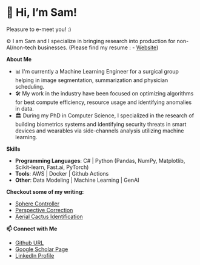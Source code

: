 
# 👋 Hi, I’m Sam!

Pleasure to e-meet you! :)

⚙️ I am Sam and I specialize in bringing research into production for non-AI/non-tech businesses.
(Please find my resume :  - [Website](https://statuesque-nation-7ca.notion.site/Hi-I-m-Sam-1b32126e7600803ea938ffdc9353f3ac))

**About Me**

- 📊 I'm currently a Machine Learning Engineer for a surgical group helping in image segmentation, summarization and physician scheduling.
- 🛠 My work in the industry have been focused on optimizing algorithms for best compute efficiency, resource usage and identifying anomalies in data.
- 🏛️ During my PhD in Computer Science, I specialized in the research of building biometrics systems and identifying security threats in smart devices and wearables via side-channels analysis utilizing machine learning.

**Skills**

- **Programming Languages**: C# | Python (Pandas, NumPy, Matplotlib, Scikit-learn, Fast.ai, PyTorch)
- **Tools**: AWS  | Docker | Github Actions
- **Other**: Data Modeling | Machine Learning | GenAI

**Checkout some of my writing:**
- [Sphere Controller](https://www.notion.so/Sphere-Controller-Physics-Based-Interactive-Pattern-Recognition-in-Unity-1902126e760081c8b833daa4993a38b3?pvs=21)
- [Perspective Correction](https://www.notion.so/Automated-Perspective-Correction-for-Scanned-Documents-and-Cards-1902126e760081c6b2c5c64aad7bb544?pvs=21)
- [Aerial Cactus Identification](https://www.notion.so/Aerial-Cactus-Identification-1ae2126e760080a09500c3b0619c1815?pvs=21)

**📫 Connect with Me**
- [Github URL](https://github.com/sraddhanjali)
- [Google Scholar Page](https://scholar.google.com/citations?user=_BCCe2gAAAAJ&hl=en&authuser=2)
- [LinkedIn Profile](https://www.linkedin.com/in/sraddhanjali/)

